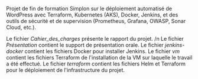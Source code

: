 Projet de fin de formation Simplon sur le déploiement automatisé de WordPress avec Terraform, Kubernetes (AKS), Docker, Jenkins, et des outils de sécurité et de supervision (Prometheus, Grafana, OWASP, Sonar Cloud, etc.).

Le fichier *Cahier_des_charges* présente le rapport du projet. /n
Le fichier *Présentation* contient le support de présentation orale.
Le fichier *jenkins-docker* contient les fichiers Docker pour installer Jenkins.
Le fichier *vm* contient les fichiers Terraform de l'installation de la VM sur laquelle le travail a été effectué.
Le fichier *terraform* contient les fichiers Helm et Terraform pour le déploiement de l'infrastructure du projet.
